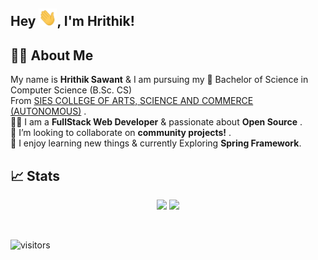 ## Hey <img src="https://github.com/HrithikSawant/HrithikSawant/blob/main/Assets/Hi.gif" width="29px">,  I'm Hrithik!

## 👨‍💻 About Me

My name is **Hrithik Sawant** & I am pursuing my 🔭 Bachelor of Science in Computer Science (B.Sc. CS) <br />
From [SIES COLLEGE OF ARTS, SCIENCE AND COMMERCE (AUTONOMOUS)](http://www.siesascs.edu.in/) . <br />
👨‍💻 I am a **FullStack Web Developer** & passionate about **Open Source** .<br />
👯 I’m looking to collaborate on **community projects!** . <br />
🌱 I enjoy learning new things & currently Exploring **Spring Framework**.
<!-- 
-  I’m currently Student 
- working on 
-  I’m currently learning....

- 🤔 I’m looking for help with ...
- 💬 Ask me about ...
- 📫 How to reach me: ...
- 😄 Pronouns: he/him
- ⚡ Fun fact: ...
-->

## 📈 Stats
<p align="center">
  
  <img width="48%" src="https://github-readme-stats.vercel.app/api?username=HrithikSawant&show_icons=true&theme=tokyonight" />
  <img width="48%" src="https://github-readme-streak-stats.herokuapp.com/?user=HrithikSawant&theme=tokyonight" />
</p>

<br />

![visitors](https://visitor-badge.laobi.icu/badge?page_id=HrithikSawant.HrithikSawant)
